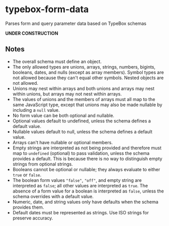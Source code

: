 # typebox-form-data

Parses form and query parameter data based on TypeBox schemas

**UNDER CONSTRUCTION**

## Notes

- The overall schema must define an object.
- The only allowed types are unions, arrays, strings, numbers, bigints, booleans, dates, and nulls (except as array members). Symbol types are not allowed because they can't equal other symbols. Nested objects are not allowed.
- Unions may nest within arrays and both unions and arrays may nest within unions, but arrays may not nest within arrays.
- The values of unions and the members of arrays must all map to the same JavaScript type, except that unions may also be made nullable by including a `null` value.
- No form value can be both optional and nullable.
- Optional values default to undefined, unless the schema defines a default value.
- Nullable values default to null, unless the schema defines a default value.
- Arrays can't have nullable or optional members.
- Empty strings are interpreted as not being provided and therefore must map to `undefined` (optional) to pass validation, unless the schema provides a default. This is because there is no way to distinguish empty strings from optional strings.
- Booleans cannot be optional or nullable; they always evaluate to either `true` or `false`.
- The boolean form values `"false"`, `"off"`, and empty string are interpreted as `false`; all other values are interpreted as `true`. The absence of a form value for a boolean is interpreted as `false`, unless the schema overrides with a default value.
- Numeric, date, and string values only have defaults when the schema provides them.
- Default dates must be represented as strings. Use ISO strings for preserve accuracy.

